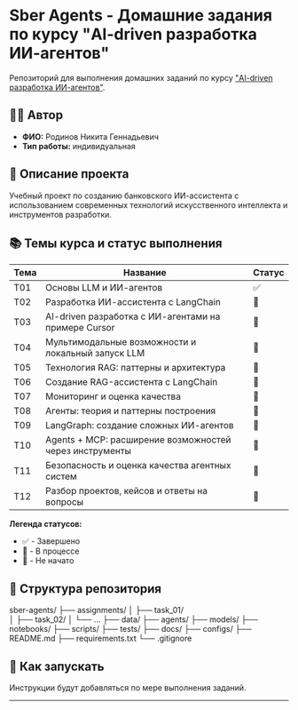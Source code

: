 # Sber Agents - Домашние задания по курсу "AI-driven разработка ИИ-агентов"

Репозиторий для выполнения домашних заданий по курсу ["AI-driven разработка ИИ-агентов"](https://github.com/aidialogs/sber-agents).

## 👨‍💻 Автор
- **ФИО:** Родинов Никита Геннадьевич
- **Тип работы:** индивидуальная

## 📝 Описание проекта
Учебный проект по созданию банковского ИИ-ассистента с использованием современных технологий искусственного интеллекта и инструментов разработки.

## 📚 Темы курса и статус выполнения

| Тема | Название | Статус |
|------|----------|--------|
| Т01  | Основы LLM и ИИ-агентов | ✅ |
| Т02  | Разработка ИИ-ассистента с LangChain | 🔲 |
| Т03  | AI-driven разработка с ИИ-агентами на примере Cursor | 🔲 |
| Т04  | Мультимодальные возможности и локальный запуск LLM | 🔲 |
| Т05  | Технология RAG: паттерны и архитектура | 🔲 |
| Т06  | Создание RAG-ассистента с LangChain | 🔲 |
| Т07  | Мониторинг и оценка качества | 🔲 |
| Т08  | Агенты: теория и паттерны построения | 🔲 |
| Т09  | LangGraph: создание сложных ИИ-агентов | 🔲 |
| Т10  | Agents + MCP: расширение возможностей через инструменты | 🔲 |
| Т11  | Безопасность и оценка качества агентных систем | 🔲 |
| Т12  | Разбор проектов, кейсов и ответы на вопросы | 🔲 |

**Легенда статусов:**
- ✅ - Завершено
- 🔄 - В процессе
- 🔲 - Не начато

## 📂 Структура репозитория
sber-agents/
├── assignments/
│   ├── task_01/         
│   ├── task_02/
│   └── ...
├── data/
├── agents/
├── models/
├── notebooks/
├── scripts/
├── tests/
├── docs/
├── configs/
├── README.md
├── requirements.txt
└── .gitignore

  
## 🚀 Как запускать

Инструкции будут добавляться по мере выполнения заданий.

---
